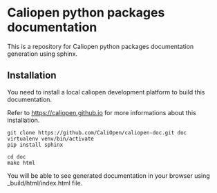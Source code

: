 Caliopen python packages documentation
======================================

This is a repository for Caliopen python packages documentation
generation using sphinx.


Installation
------------

You need to install a local caliopen development platform
to build this documentation.

Refer to https://caliopen.github.io for more informations
about this installation.

```
git clone https://github.com/CaliOpen/caliopen-doc.git doc
virtualenv venv/bin/activate
pip install sphinx

cd doc
make html
```

You will be able to see generated documentation in your browser
using _build/html/index.html file.
